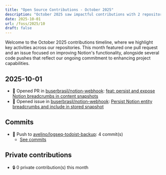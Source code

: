 ```yaml
---
title: "Open Source Contributions - October 2025"
description: "October 2025 saw impactful contributions with 2 repositories, including a notable pull request enhancing Notion integration."
date: 2025-10-01
url: /foss/2025/10
draft: false
---
```


Welcome to the October 2025 contributions timeline, where we highlight key activities across our repositories. This month featured one pull request and an issue focused on improving Notion's functionality, alongside several code pushes that reflect our ongoing commitment to enhancing project capabilities.

## 2025-10-01

- 🔀 Opened PR in [buserbrasil/notion-webhook](https://github.com/buserbrasil/notion-webhook): [feat: persist and expose Notion breadcrumbs in content snapshots](https://github.com/buserbrasil/notion-webhook/pull/3)
- 🐛 Opened issue in [buserbrasil/notion-webhook](https://github.com/buserbrasil/notion-webhook): [Persist Notion entity breadcrumbs and include in stored snapshot](https://github.com/buserbrasil/notion-webhook/issues/2)

## Commits

- 🔨 Push to [avelino/logseq-todoist-backup](https://github.com/avelino/logseq-todoist-backup): 4 commit(s)
  - [See commits](https://github.com/avelino/logseq-todoist-backup/commits?author=avelino&since=2025-10-01T00:00:00Z&until=2025-10-31T23:59:59Z)

## Private contributions

- 🔒 0 private contribution(s) this month

